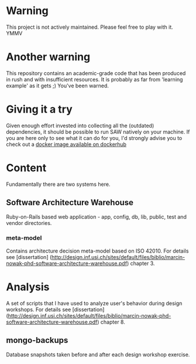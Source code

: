 # Warning 
This project is not actively maintained. Please feel free to play with it. YMMV

# Another warning
This repository contains an academic-grade code that has been produced in rush and with insufficient resources. 
It is probably as far from 'learning example' as it gets ;)
You've been warned.

# Giving it a try
Given enough effort invested into collecting all the (outdated) dependencies, it should be possible to run SAW natively on your machine. 
If you are here only to see what it can do for you, I'd strongly advise you to check out a [docker image available on dockerhub](https://hub.docker.com/repository/docker/ian7/saw)

# Content
Fundamentally there are two systems here. 

## Software Architecture Warehouse 
Ruby-on-Rails based web application - app, config, db, lib, public, test and vendor directories. 

### meta-model 
Contains architecture decision meta-model based on ISO 42010. For details see [dissertation] (http://design.inf.usi.ch/sites/default/files/biblio/marcin-nowak-phd-software-architecture-warehouse.pdf) chapter 3.

# Analysis  
A set of scripts that I have used to analyze user's behavior during design workshops. For details see [dissertation] (http://design.inf.usi.ch/sites/default/files/biblio/marcin-nowak-phd-software-architecture-warehouse.pdf) chapter 8.

## mongo-backups
Database snapshots taken before and after each design workshop exercise. 

 